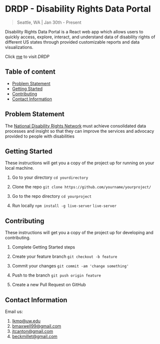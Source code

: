 # DRDP - Disability Rights Data Portal
> Seattle, WA | Jan 30th - Present

Disability Rights Data Portal is a React web app which allows users to quickly access, explore, interact, and understand data of disability rights of different US states through provided customizable reports and data visualizations.

Click [me](https://lekhacminhphuong.github.io/DRDP/) to visit _DRDP_

## Table of content
- [Problem Statement](#problem-statement)
- [Getting Started](#getting-started)
- [Contributing](#contributing)
- [Contact Information](#contact-information)

## Problem Statement
The [National Disability Rights Network](https://www.ndrn.org/) must achieve consolidated data processes and insight so that they can improve the services and advocacy provided to people with disabilities


## Getting Started

These instructions will get you a copy of the project up for running on your local machine.

1. Go to your directory
`cd yourdirectory`

2. Clone the repo
`git clone https://github.com/yourname/yourproject/`

3. Go to the repo directory
`cd yourproject`

4. Run locally
`npm install -g live-server`
`live-server`


## Contributing 

These instructions will get you a copy of the project up for developing and contributing.

1. Complete Getting Started steps

2. Create your feature branch 
`git checkout -b feature`

3. Commit your changes 
`git commit -am 'change something'`

4. Push to the branch 
`git push origin feature`

5. Create a new Pull Request on GitHub


## Contact Information
Email us: 
1. lkmp@uw.edu
2. bmaxwell99@gmail.com
3. jtcanton@gmail.com
4. beckmillet@gmail.com

